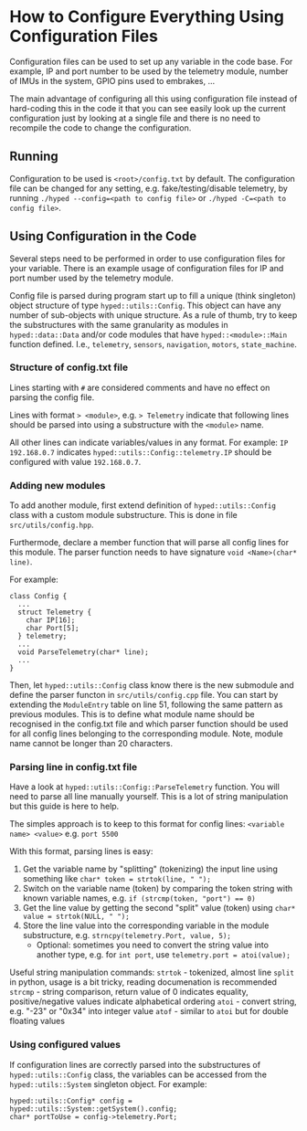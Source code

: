 # How to Configure Everything Using Configuration Files

Configuration files can be used to set up any variable in the code base. For example, IP and port number to be used by the telemetry module, number of IMUs in the system, GPIO pins used to embrakes, ...

The main advantage of configuring all this using configuration file instead of hard-coding this in the code it that you can see easily look up the current configuration just by looking at a single file and there is no need to recompile the code to change the configuration.

## Running
Configuration to be used is `<root>/config.txt` by default. The configuration file can be changed for any setting, e.g. fake/testing/disable telemetry, by running
`./hyped --config=<path to config file>` or `./hyped -C=<path to config file>`.

## Using Configuration in the Code

Several steps need to be performed in order to use configuration files for your variable. There is an example usage of configuration files for IP and port number used by the telemetry module.

Config file is parsed during program start up to fill a unique (think singleton) object structure of type `hyped::utils::Config`. This object can have any number of sub-objects with unique structure. As a rule of thumb, try to keep the substructures with the same granularity as modules in `hyped::data::Data` and/or code modules that have `hyped::<module>::Main` function defined. I.e., `telemetry`, `sensors`, `navigation`, `motors`, `state_machine`.

### Structure of config.txt file
Lines starting with `#` are considered comments and have no effect on parsing the config file.

Lines with format `> <module>`, e.g. `> Telemetry` indicate that following lines should be parsed into using a substructure with the `<module>` name.

All other lines can indicate variables/values in any format. For example:
`IP 192.168.0.7`
indicates `hyped::utils::Config::telemetry.IP` should be configured with value `192.168.0.7`.

### Adding new modules
To add another module, first extend definition of `hyped::utils::Config` class with a custom module substructure. This is done in file `src/utils/config.hpp`.

Furthermode, declare a member function that will parse all config lines for this module. The parser function needs to have signature `void <Name>(char* line)`.

For example:
```
class Config {
  ...
  struct Telemetry {
    char IP[16];
    char Port[5];
  } telemetry;
  ...
  void ParseTelemetry(char* line);
  ...
}
```

Then, let `hyped::utils::Config` class know there is the new submodule and define the parser functon in `src/utils/config.cpp` file. You can start by extending the `ModuleEntry` table on line 51, following the same pattern as previous modules. This is to define what module name should be recognised in the config.txt file and which parser function should be used for all config lines belonging to the corresponding module. Note, module name cannot be longer than 20 characters.


### Parsing line in config.txt file
Have a look at `hyped::utils::Config::ParseTelemetry` function. You will need to parse all line manually yourself. This is a lot of string manipulation but this guide is here to help.

The simples approach is to keep to this format for config lines:
`<variable name> <value>`
e.g.
`port 5500`

With this format, parsing lines is easy:
1. Get the variable name by "splitting" (tokenizing) the input line using something like `char* token = strtok(line, " ");`
2. Switch on the variable name (token) by comparing the token string with known variable names, e.g. `if (strcmp(token, "port") == 0)`
3. Get the line value by getting the second "split" value (token) using `char* value = strtok(NULL, " ");`
4. Store the line value into the corresponding variable in the module substructure, e.g. `strncpy(telemetry.Port, value, 5);`
   * Optional: sometimes you need to convert the string value into another type, e.g. for `int port`, use `telemetry.port = atoi(value);`

Useful string manipulation commands:
`strtok` - tokenized, almost line `split` in python, usage is a bit tricky, reading documenation is recommended
`strcmp` - string comparison, return value of 0 indicates equality, positive/negative values indicate alphabetical ordering
`atoi`   - convert string, e.g. "-23" or "0x34" into integer value
`atof`   - similar to `atoi` but for double floating values

### Using configured values
If configuration lines are correctly parsed into the substructures of `hyped::utils::Config` class, the variables can be accessed from the `hyped::utils::System` singleton object. For example:
```
hyped::utils::Config* config = hyped::utils::System::getSystem().config;
char* portToUse = config->telemetry.Port;
```

